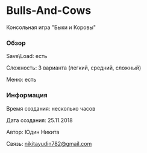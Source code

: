 # Bulls-And-Cows
Консольная игра "Быки и Коровы"

### Обзор

Save\Load: есть

Сложность: 3 варианта (легкий, средний, сложный)

Меню: есть


### Информация

Время создания: несколько часов

Дата создания: 25.11.2018

Автор: Юдин Никита

Связь: nikitayudin782@gmail.com
